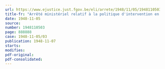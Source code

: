 ```yaml
---
url: https://www.ejustice.just.fgov.be/eli/arrete/1948/11/05/1948110503/justel
title-fr: "Arrêté ministériel relatif à la politique d'intervention en matière de ravitaillement du pays"
date: 1948-11-05
source:
number: 1948110503
page: 888888
case: 1948-11-05/03
publication: 1948-11-07
starts:
modifies:
pdf-original:
pdf-consolidated:
---
```


